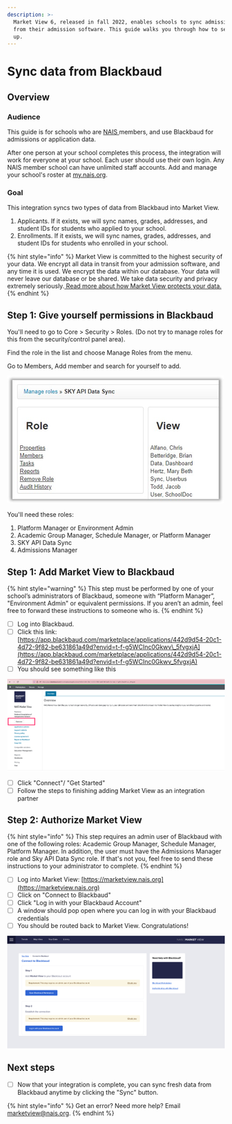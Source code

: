 ```yaml
---
description: >-
  Market View 6, released in fall 2022, enables schools to sync admissions data
  from their admission software. This guide walks you through how to set this
  up.
---
```


# Sync data from Blackbaud

## Overview <a href="#step-1-add-market-view-to-veracross" id="step-1-add-market-view-to-veracross"></a>

### Audience <a href="#step-1-add-market-view-to-veracross" id="step-1-add-market-view-to-veracross"></a>

This guide is for schools who are [NAIS ](https://www.nais.org)members, and use Blackbaud for admissions or application data.&#x20;

After one person at your school completes this process, the integration will work for everyone at your school. Each user should use their own login. Any NAIS member school can have unlimited staff accounts. Add and manage your school's roster at [my.nais.org](https://my.nais.org).

### Goal <a href="#step-1-add-market-view-to-veracross" id="step-1-add-market-view-to-veracross"></a>

This integration syncs two types of data from Blackbaud into Market View.

1. Applicants. If it exists, we will sync names, grades, addresses, and student IDs for students who applied to your school.
2. Enrollments. If it exists, we will sync names, grades, addresses, and student IDs for students who enrolled in your school.

{% hint style="info" %}
Market View is committed to the highest security of your data. We encrypt all data in transit from your admission software, and any time it is used. We encrypt the data within our database. Your data will never leave our database or be shared. We take data security and privacy extremely seriously.[ Read more about how Market View protects your data. ](../../data-privacy.md)
{% endhint %}

## Step 1: Give yourself permissions in Blackbaud

You'll need to go to Core > Security > Roles. (Do not try to manage roles for this from the security/control panel area).

Find the role in the list and choose Manage Roles from the menu.

Go to Members, Add member and search for yourself to add.

![](<../../../.gitbook/assets/image (36).png>)



You'll need these roles:

1. Platform Manager or Environment Admin
2. Academic Group Manager, Schedule Manager, or Platform Manager
3. SKY API Data Sync
4. Admissions Manager

## Step 1: Add Market View to Blackbaud <a href="#step-1-add-market-view-to-veracross" id="step-1-add-market-view-to-veracross"></a>

{% hint style="warning" %}
This step must be performed by one of your school’s administrators of Blackbaud, someone with “Platform Manager”, "Environment Admin" or equivalent permissions. If you aren’t an admin, feel free to forward these instructions to someone who is.
{% endhint %}

* [ ] Log into Blackbaud.
* [ ] Click this link: [https://app.blackbaud.com/marketplace/applications/442d9d54-20c1-4d72-9f82-be631861a49d?envid=t-f-g5WCInc0Gkwv\_5fvgxjA](https://app.blackbaud.com/marketplace/applications/442d9d54-20c1-4d72-9f82-be631861a49d?envid=t-f-g5WCInc0Gkwv_5fvgxjA)
* [ ] You should see something like this

![](../../../.gitbook/assets/Fullscreen_8_17_22__3_21_PM.png)

* [ ] Click "Connect"/ "Get Started"
* [ ] Follow the steps to finishing adding Market View as an integration partner

## Step 2: Authorize Market View <a href="#step-2" id="step-2"></a>

{% hint style="info" %}
This step requires an admin user of Blackbaud with one of the following roles: Academic Group Manager, Schedule Manager, Platform Manager. In addition, the user must have the Admissions Manager role and Sky API Data Sync role. If that's not you, feel free to send these instructions to your administrator to complete.&#x20;
{% endhint %}

* [ ] Log into Market View: [https://marketview.nais.org](https://marketview.nais.org)
* [ ] Click on "Connect to Blackbaud"
* [ ] Click "Log in with your Blackbaud Account"
* [ ] A window should pop open where you can log in with your Blackbaud credentials
* [ ] You should be routed back to Market View. Congratulations!

![](<../../../.gitbook/assets/image (4).png>)

## Next steps

* [ ] Now that your integration is complete, you can sync fresh data from Blackbaud anytime by clicking the "Sync" button.

{% hint style="info" %}
Get an error? Need more help? Email marketview@nais.org.
{% endhint %}
